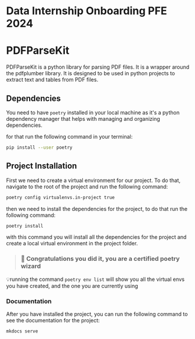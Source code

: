 # Data Internship Onboarding PFE 2024

# PDFParseKit

PDFParseKit is a python library for parsing PDF files. It is a wrapper around the pdfplumber library. It is designed to be used in python projects to extract text and tables from PDF files.

## Dependencies

You need to have `poetry` installed in your local machine as it's a python dependency manager that helps with managing and organizing dependencies.

for that run the following command in your terminal:

```bash
pip install --user poetry
```

## Project Installation

First we need to create a virtual environment for our project. To do that, navigate to the root of the project and run the following command:

```bash
poetry config virtualenvs.in-project true
```

then we need to install the dependencies for the project, to do that run the following command:

```bash
poetry install
```

with this command you will install all the dependencies for the project and create a local virtual environment in the project folder.

> ### 🎉 Congratulations you did it, you are a certified poetry wizard

💡running the command `poetry env list` will show you all the virtual envs you have created, and the one you are currently using

### Documentation

After you have installed the project, you can run the following command to see the documentation for the project:

```bash
mkdocs serve
```

